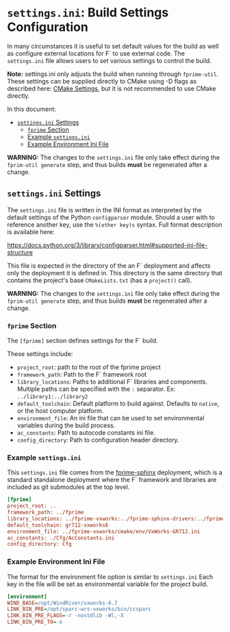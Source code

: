 # `settings.ini`: Build Settings Configuration

In many circumstances it is useful to set default values for the build as well as configure external
locations for F´ to use external code. The `settings.ini` file allows users to set various settings
to control the build.

**Note:** settings.ini only adjusts the build when running through `fprime-util`. These settings can
be supplied directly to CMake using -D flags as described here: [CMake
Settings](../dev/cmake-settings.md), but it is not recommended to use CMake directly.

In this document:
- [`settings.ini` Settings](#settingsini-settings)
    - [`fprime` Section](#fprime-section)
    - [Example `settings.ini`](#example-settingsini)
    - [Example Environment Ini File](#example-environment-ini-file)

**WARNING:** The changes to the `settings.ini` file only take effect during the `fprim-util
generate` step, and thus builds **must** be regenerated after a change.

## `settings.ini` Settings

The `settings.ini` file is written in the INI format as interpreted by the default settings of the
Python `configparser` module. Should a user with to reference another key, use the `%(other key)s`
syntax. Full format description is available here:

https://docs.python.org/3/library/configparser.html#supported-ini-file-structure

This file is expected in the directory of the an F´ deployment and affects only the deployment it is
defined in. This directory is the same directory that contains the project's base `CMakeLists.txt`
(has a `project()` call).

**WARNING:** The changes to the `settings.ini` file only take effect during the `fprim-util
generate` step, and thus builds **must** be regenerated after a change.

### `fprime` Section

The `[fprime]` section defines settings for the F´ build.

These settings include:

- `project_root`: path to the root of the fprime project
- `framework_path`: Path to the F´ framework root
- `library_locations`: Paths to additional F´ libraries and components. Multiple paths can be
  specified with the `:` separator. Ex: `../library1:../library2`
- `default_toolchain`: Default platform to build against. Defaults to `native`, or the host
  computer platform.
- `environment_file`: An ini file that can be used to set environmental variables during the build
  process.
- `ac_constants`: Path to autocode constants ini file.
- `config_directory`: Path to configuration header directory.

### Example `settings.ini`

This `settings.ini` file comes from the [fprime-sphinx](https://github.com/fprime-community/fprime-sphinx) 
deployment, which is a standard standalone deployment where the F´ framework and libraries are included
as git submodules at the top level.

```ini
[fprime]
project_root: ..
framework_path: ../fprime
library_locations: ../fprime-vxworks:../fprime-sphinx-drivers:../fprime-jplffs
default_toolchain: gr712-vxworks6
environment_file: ../fprime-vxworks/cmake/env/VxWorks-GR712.ini
ac_constants: ./Cfg/AcConstants.ini
config_directory: Cfg
```

### Example Environment Ini File

The format for the environment file option is similar to `settings.ini`
Each key in the file will be set as environmental variable for the project build.

```ini
[environment]
WIND_BASE=/opt/WindRiver/vxworks-6.7
LINK_BIN_PRE=/opt/sparc-wrs-vxworks/bin/ccsparc
LINK_BIN_PRE_FLAGS=-r -nostdlib -Wl,-X
LINK_BIN_PRE_TO=-o
```

